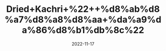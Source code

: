 ---
title: 'Dried+Kachri+%22++%d8%ab%d8%a7%d8%a8%d8%aa+%da%a9%da%86%d8%b1%db%8c%22'
date: '2022-11-17' 
metatag: '' 
inventory: '0' 
draft: false 
# meta description 
shortDescripton: 'Wild+Cocumber+%22+Its+regular+use+of+the+powder+is+said+to+cure+minor+skin+issues+like+boils%2c+lice%2c+itching.'
description: 'Herbs+%d8%ac%da%91%db%8c+%d8%a8%d9%88%d9%b9%db%8c'
longdescription: ''
tags: ''
brand: ''
subCategory: ''
unit: '50 gm-Pk'
sellCount: '0'
featured: True
# product Price
price: '80.0'
# Product Short Description
shortDescription: 'Wild+Cocumber+%22+Its+regular+use+of+the+powder+is+said+to+cure+minor+skin+issues+like+boils%2c+lice%2c+itching.'
productID: '2C1D7E17-F623-ED11-9968-005056B3A416'
type: 'products'
category: 'Herbs+%d8%ac%da%91%db%8c+%d8%a8%d9%88%d9%b9%db%8c' 
thumnailproduct: 'https://eraconnect.blob.core.windows.net/product-images/aminsaddiquidawakhana/2C1D7E17-F623-ED11-9968-005056B3A416.webp' 
images:
  - image: 'https://eraconnect.blob.core.windows.net/product-images/aminsaddiquidawakhana/2C1D7E17-F623-ED11-9968-005056B3A416.webp'  
Variants:
---